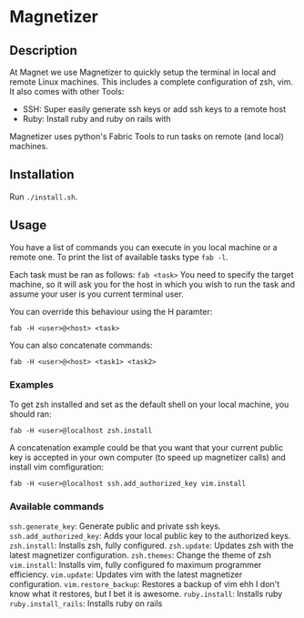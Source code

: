 # Magnetizer

## Description
At Magnet we use Magnetizer to quickly setup the terminal in local and remote Linux machines. This includes a complete configuration of zsh, vim.
It also comes with other Tools:

* SSH: Super easily generate ssh keys or add ssh keys to a remote host
* Ruby: Install ruby and ruby on rails with 

Magnetizer uses python's Fabric Tools to run tasks on remote (and local) machines.

## Installation

Run `./install.sh`.

## Usage
You have a list of commands you can execute in you local machine or a remote one. To print the list of available tasks type `fab -l`.

Each task must be ran as follows:
`fab <task>`
You need to specify the target machine, so it will ask you for the host in which you wish to run the task and assume your user is you current terminal user.

You can override this behaviour using the H paramter:

`fab -H <user>@<host> <task>`

You can also concatenate commands:

`fab -H <user>@<host> <task1> <task2>`

### Examples
To get zsh installed and set as the default shell on your local machine, you should ran:

`fab -H <user>@localhost zsh.install `

A concatenation example could be that you want that your current public key is accepted in your own computer (to speed up magnetizer calls) and install vim comfiguration:

`fab -H <user>@localhost ssh.add_authorized_key vim.install`

### Available commands
`ssh.generate_key`: Generate public and private ssh keys.
`ssh.add_authorized_key`: Adds your local public key to the authorized keys.
`zsh.install`: Installs zsh, fully configured.
`zsh.update`: Updates zsh with the latest magnetizer configuration.
`zsh.themes`: Change the theme of zsh
`vim.install`: Installs vim, fully configured fo maximum programmer efficiency.
`vim.update`: Updates vim with the latest magnetizer configuration.
`vim.restore_backup`: Restores a backup of vim ehh I don't know what it restores, but I bet it is awesome.
`ruby.install`: Installs ruby
`ruby.install_rails`: Installs ruby on rails
